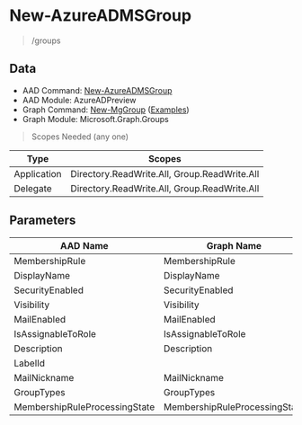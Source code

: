 # New-AzureADMSGroup

> /groups

## Data

+ AAD Command: [New-AzureADMSGroup](https://docs.microsoft.com/en-us/powershell/module/AzureADPreview/New-AzureADMSGroup)
+ AAD Module: AzureADPreview
+ Graph Command: [New-MgGroup](https://docs.microsoft.com/en-us/powershell/module/Microsoft.Graph.Groups/New-MgGroup) ([Examples](https://github.com/orgs/msgraph/discussions?discussions_q=New-MgGroup))
+ Graph Module: Microsoft.Graph.Groups

> Scopes Needed (any one)

|Type|Scopes|
|---|---|
|Application|Directory.ReadWrite.All, Group.ReadWrite.All|
|Delegate|Directory.ReadWrite.All, Group.ReadWrite.All|

## Parameters

|AAD Name|Graph Name|AAD Type|Graph Type|Infos|
|---|---|---|---|---|
|MembershipRule|MembershipRule|System.String|System.String||
|DisplayName|DisplayName|System.String|System.String||
|SecurityEnabled|SecurityEnabled|System.Nullable/System.Boolean|System.Management.Automation.SwitchParameter||
|Visibility|Visibility|System.String|System.String||
|MailEnabled|MailEnabled|System.Nullable/System.Boolean|System.Management.Automation.SwitchParameter||
|IsAssignableToRole|IsAssignableToRole|System.Nullable/System.Boolean|System.Management.Automation.SwitchParameter||
|Description|Description|System.String|System.String||
|LabelId||System.String|||
|MailNickname|MailNickname|System.String|System.String||
|GroupTypes|GroupTypes|System.Collections.Generic.List/System.String|System.String[]||
|MembershipRuleProcessingState|MembershipRuleProcessingState|System.String|System.String||

